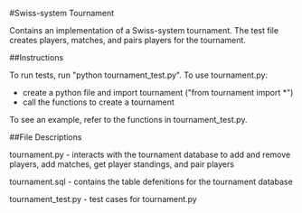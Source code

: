 #Swiss-system Tournament

Contains an implementation of a Swiss-system tournament. The test file creates players, matches, and pairs players for the tournament. 


##Instructions

To run tests, run "python tournament_test.py". 
To use tournament.py:
- create a python file and import tournament ("from tournament import *")
- call the functions to create a tournament

To see an example, refer to the functions in tournament_test.py.


##File Descriptions

tournament.py - interacts with the tournament database to add and remove players, add matches, get player standings, and pair players

tournament.sql - contains the table defenitions for the tournament database

tournament_test.py - test cases for tournament.py
